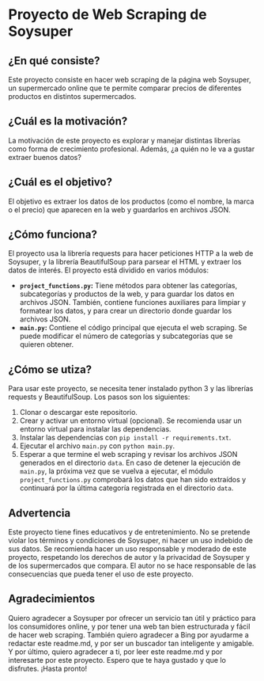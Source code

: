 # Proyecto de Web Scraping de Soysuper
## ¿En qué consiste?
Este proyecto consiste en hacer web scraping de la página web Soysuper, un supermercado online que te permite comparar precios de diferentes productos en distintos supermercados.

## ¿Cuál es la motivación?
La motivación de este proyecto es explorar y manejar distintas librerías como forma de crecimiento profesional. Además, ¿a quién no le va a gustar extraer buenos datos?

## ¿Cuál es el objetivo?
El objetivo es extraer los datos de los productos (como el nombre, la marca o el precio) que aparecen en la web y guardarlos en archivos JSON.

## ¿Cómo funciona?
El proyecto usa la librería requests para hacer peticiones HTTP a la web de Soysuper, y la librería BeautifulSoup para parsear el HTML y extraer los datos de interés. El proyecto está dividido en varios módulos:
- **```project_functions.py```:** Tiene métodos para obtener las categorías, subcategorías y productos de la web, y para guardar los datos en archivos JSON. También, contiene funciones auxiliares para limpiar y formatear los datos, y para crear un directorio donde guardar los archivos JSON.
- **```main.py```:** Contiene el código principal que ejecuta el web scraping. Se puede modificar el número de categorías y subcategorías que se quieren obtener.

## ¿Cómo se utiza?
Para usar este proyecto, se necesita tener instalado python 3 y las librerías requests y BeautifulSoup. Los pasos son los siguientes:
1. Clonar o descargar este repositorio.
2. Crear y activar un entorno virtual (opcional). Se recomienda usar un entorno virtual para instalar las dependencias.
3. Instalar las dependencias con ```pip install -r requirements.txt```.
4. Ejecutar el archivo ```main.py``` con ```python main.py```.
5. Esperar a que termine el web scraping y revisar los archivos JSON generados en el directorio ```data```. En caso de detener la ejecución de ```main.py```, la próxima vez que se vuelva a ejecutar, el módulo ```project_functions.py``` comprobará los datos que han sido extraídos y continuará por la última categoría registrada en el directorio ```data```.

## Advertencia
Este proyecto tiene fines educativos y de entretenimiento. No se pretende violar los términos y condiciones de Soysuper, ni hacer un uso indebido de sus datos. Se recomienda hacer un uso responsable y moderado de este proyecto, respetando los derechos de autor y la privacidad de Soysuper y de los supermercados que compara. El autor no se hace responsable de las consecuencias que pueda tener el uso de este proyecto.

## Agradecimientos
Quiero agradecer a Soysuper por ofrecer un servicio tan útil y práctico para los consumidores online, y por tener una web tan bien estructurada y fácil de hacer web scraping. También quiero agradecer a Bing por ayudarme a redactar este readme.md, y por ser un buscador tan inteligente y amigable. Y por último, quiero agradecer a ti, por leer este readme.md y por interesarte por este proyecto. Espero que te haya gustado y que lo disfrutes. ¡Hasta pronto!


<!--
soysuper.py: contiene la clase Soysuper, que es la encargada de hacer el web scraping. Tiene métodos para obtener las categorías, subcategorías y productos de la web, y para guardar los datos en archivos JSON.
utils.py: contiene funciones auxiliares para limpiar y formatear los datos, y para crear un directorio donde guardar los archivos JSON.
main.py: contiene el código principal que ejecuta el web scraping. Se puede modificar el número de categorías y subcategorías que se quieren obtener, y el tiempo de espera entre cada petición
-->
